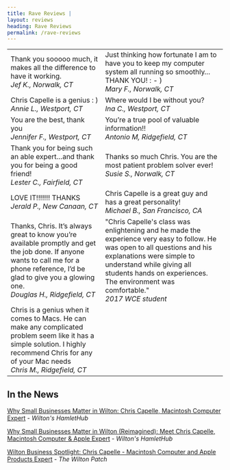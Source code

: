 ```yaml
---
title: Rave Reviews |
layout: reviews
heading: Rave Reviews
permalink: /rave-reviews
---
```


|   |    |
|--------|--------------------|
| Thank you sooooo much, it makes all the difference to have it working. <br>*Jef K., Norwalk, CT* | Just thinking how fortunate I am to have you to keep my computer system all running so smoothly… THANK YOU! : - ) <br>*Mary F., Norwalk, CT* |
| Chris Capelle is a genius : ) <br>*Annie L., Westport, CT* | Where would I be without you? <br>*Ina C., Westport, CT* |
| You are the best, thank you <br>*Jennifer F., Westport, CT* | You’re a true pool of valuable information!! <br>*Antonio M, Ridgefield, CT* |
| Thank you for being such an able expert…and thank you for being a good friend! <br>*Lester C., Fairfield, CT* | Thanks so much Chris. You are the most patient problem solver ever! <br>*Susie S., Norwalk, CT* |
| LOVE IT!!!!!!! THANKS <br>*Jerald P., New Canaan, CT* | Chris Capelle is a great guy and has a great personality! <br>*Michael B., San Francisco, CA* |
| Thanks, Chris. It’s always great to know you’re available promptly and get the job done. If anyone wants to call me for a phone reference, I’d be glad to give you a glowing one. <br>*Douglas H., Ridgefield, CT* | "Chris Capelle's class was enlightening and he made the experience very easy to follow.  He was open to all questions and his explanations were simple to understand while giving all students hands on experiences.  The environment was comfortable." <br>*2017 WCE student* |
| Chris is a genius when it comes to Macs. He can make any complicated problem seem like it has a simple solution. I highly recommend Chris for any of your Mac needs <br>*Chris M., Ridgefield, CT* |


## In the News

<a href="https://news.hamlethub.com/wilton/places/49650-why-small-businesses-matter-in-wilton-chris-capelle-macintosh-computer-expert">Why Small Businesses Matter in Wilton: Chris Capelle, Macintosh Computer Expert</a> - *Wilton's HamletHub*

<a href="https://news.hamlethub.com/wilton/neighbors/50748-why-small-businesses-matter-in-wilton-reimagined-chris-capelle-macintosh-computer-apple-expert">Why Small Businesses Matter in Wilton (Reimagined): Meet Chris Capelle, Macintosh Computer & Apple Expert</a> - *Wilton's HamletHub*

<a href="https://patch.com/connecticut/wilton/wilton-business-spotlight-chris-capelle--macintosh-computer-and-apple-products-expert">Wilton Business Spotlight: Chris Capelle - Macintosh Computer and Apple Products Expert</a> - *The Wilton Patch*
